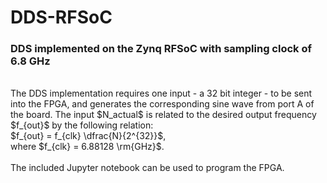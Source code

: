 # DDS-RFSoC
### DDS implemented on the Zynq RFSoC with sampling clock of 6.8 GHz
<br>
The DDS implementation requires one input - a 32 bit integer - to be sent into the FPGA, and generates the corresponding sine wave from port A of the board. The input $N_actual$ is related to the desired output frequency $f_{out}$ by the following relation: <br>
$f_{out} = f_{clk} \dfrac{N}{2^{32}}$, <br>
where $f_{clk} = 6.88128 \rm{GHz}$. <br><br>
The included Jupyter notebook can be used to program the FPGA.
